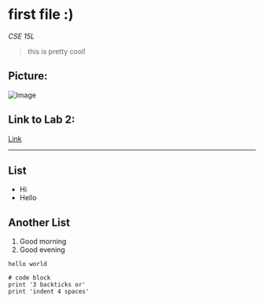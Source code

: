 # **first file :)**
*CSE 15L*
> this is pretty cool!
## Picture:
![Image](https://user-images.githubusercontent.com/97643006/149245080-0949f411-c92f-4106-b1cf-32f3d9982bea.png)
## Link to Lab 2:
[Link](https://ucsd-cse15l-w22.github.io/week/week2/#motivation)
***
## List
* Hi
* Hello

## Another List
1. Good morning
2. Good evening

`hello world`

```
# code block
print '3 backticks or'
print 'indent 4 spaces'
```
